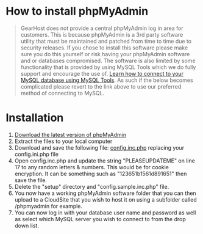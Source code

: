 
# How to install phpMyAdmin

> GearHost does not provide a central phpMyAdmin log in area for customers. This is because phpMyAdmin is a 3rd party software utility that must be maintained and patched from time to time due to security releases. If you chose to install this software please make sure you do this yourself or risk having your phpMyAdmin software and or databases compromised. The software is also limited by some functionality that is provided by using MySQL Tools which we do fully support and encourage the use of. [Learn how to connect to your MySQL database using MySQL Tools](https://www.gearhost.com/documentation/connecting-to-mysql-database). As such if the below becomes complicated please revert to the link above to use our preferred method of connecting to MySQL.

#  Installation
1. [Download the latest version of phpMyAdmin](https://www.phpmyadmin.net/downloads/)
2. Extract the files to your local computer
3. Download and save the following file: [config.inc.php](https://raw.githubusercontent.com/GearHost/docs/master/Images/other/config.inc.php) replacing your config.ini.php file
4. Open config.inc.php and update the string "PLEASEUPDATEME" on line 17 to any random letters & numbers. This would be for cookie encryption. It can be something such as "123651b1561d891651" then save the file.
5. Delete the "setup" directory and "config.sample.inc.php" file.
6. You now have a working phpMyAdmin software folder that you can then upload to a CloudSite that you wish to host it on using a subfolder called /phpmyadmin for example.
7. You can now log in with your database user name and password as well as select which MySQL server you wish to connect to from the drop down list.